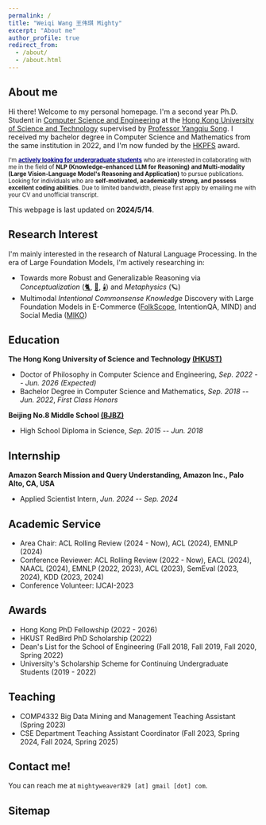 ```yaml
---
permalink: /
title: "Weiqi Wang 王伟琪 Mighty"
excerpt: "About me"
author_profile: true
redirect_from:
  - /about/
  - /about.html
---
```


## About me

Hi there! Welcome to my personal homepage.
I'm a second year Ph.D. Student in [Computer Science and Engineering](https://cse.hkust.edu.hk/) at
the [Hong Kong University of Science and Technology](https://hkust.edu.hk/) supervised
by [Professor Yangqiu Song](https://www.cse.ust.hk/~yqsong/). I received my bachelor degree in Computer Science
and Mathematics from the same institution in 2022, and I'm now funded by
the [HKPFS](https://fytgs.hkust.edu.hk/scholarships/hong-kong-phd-fellowship-scheme) award.

<small>I'm [<span style="color:darkblue">**actively looking for undergraduate students**</span>](https://urop.hkust.edu.hk/projects/reasoning-large-foundation-models) who are interested in collaborating
with me in the field of **NLP (Knowledge-enhanced LLM for Reasoning) and Multi-modality (Large Vision-Language Model's
Reasoning and Application)** to pursue publications. Looking for individuals who are **self-motivated, academically**
**strong, and possess excellent coding abilities**. Due to limited bandwidth, please first apply by emailing me with your CV and unofficial transcript.</small>

This webpage is last updated on **2024/5/14**.

## Research Interest

I'm mainly interested in the research of Natural Language Processing. In the era of Large Foundation Models, I'm
actively researching in:

- Towards more Robust and Generalizable Reasoning via *Conceptualization* ([🐈](https://aclanthology.org/2023.acl-long.733.pdf), [🚗](https://aclanthology.org/2023.findings-emnlp.902.pdf), [🕯️](https://arxiv.org/pdf/2401.07286.pdf)) and *Metaphysics* (🪐)
- Multimodal *Intentional Commonsense Knowledge* Discovery with Large Foundation Models in E-Commerce ([FolkScope](https://aclanthology.org/2023.findings-acl.76.pdf), IntentionQA, MIND) and Social Media ([MIKO](https://arxiv.org/pdf/2402.18169.pdf))

## Education

**The Hong Kong University of Science and Technology [(HKUST)](https://hkust.edu.hk/)**

- Doctor of Philosophy in Computer Science and Engineering,  *Sep. 2022 -- Jun. 2026 (Expected)*
- Bachelor Degree in Computer Science and Mathematics,  *Sep. 2018 -- Jun. 2022*, *First Class Honors*

**Beijing No.8 Middle School [(BJBZ)](http://www.no8ms.bj.cn/)**

- High School Diploma in Science, *Sep. 2015 -- Jun. 2018*

## Internship

**Amazon Search Mission and Query Understanding, Amazon Inc., Palo Alto, CA, USA**

- Applied Scientist Intern, *Jun. 2024 -- Sep. 2024*

## Academic Service

* Area Chair: ACL Rolling Review (2024 - Now), ACL (2024), EMNLP (2024)
* Conference Reviewer: ACL Rolling Review (2022 - Now), EACL (2024), NAACL (2024), EMNLP (2022, 2023), ACL (2023),
  SemEval (2023, 2024), KDD (2023, 2024)
* Conference Volunteer: IJCAI-2023

## Awards

* Hong Kong PhD Fellowship (2022 - 2026)
* HKUST RedBird PhD Scholarship (2022)
* Dean's List for the School of Engineering (Fall 2018, Fall 2019, Fall 2020, Spring 2022)
* University's Scholarship Scheme for Continuing Undergraduate Students (2019 - 2022)

## Teaching

* COMP4332 Big Data Mining and Management Teaching Assistant (Spring 2023)
* CSE Department Teaching Assistant Coordinator (Fall 2023, Spring 2024, Fall 2024, Spring 2025)

## Contact me!

You can reach me at `mightyweaver829 [at] gmail [dot] com`.

## Sitemap

<script type='text/javascript' id='clustrmaps' src='//cdn.clustrmaps.com/map_v2.js?cl=ffffff&w=700&t=tt&d=DE2rC1_XQk9C3olzhHZGibG_eT8m4xfWcetZ15Zm4mQ&co=2d78ad&cmo=3acc3a&cmn=ff5353&ct=ffffff'></script>